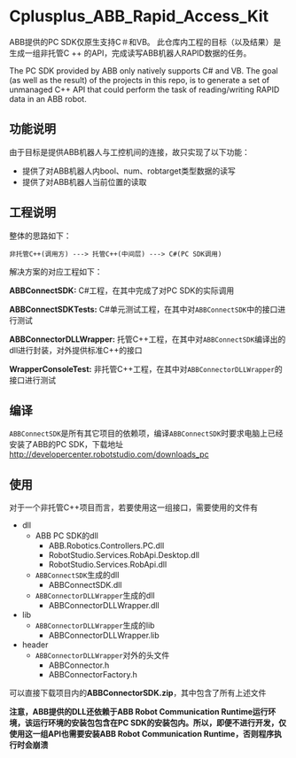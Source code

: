 # Cplusplus_ABB_Rapid_Access_Kit

ABB提供的PC SDK仅原生支持C＃和VB。 此仓库内工程的目标（以及结果）是生成一组非托管C ++ 的API，完成读写ABB机器人RAPID数据的任务。

The PC SDK provided by ABB only natively supports C# and VB. The goal (as well as the result) of the projects in this repo, is to generate a set of unmanaged C++ API that could perform the task of reading/writing RAPID data in an ABB robot.



## 功能说明

由于目标是提供ABB机器人与工控机间的连接，故只实现了以下功能：

* 提供了对ABB机器人内bool、num、robtarget类型数据的读写
* 提供了对ABB机器人当前位置的读取



## 工程说明

整体的思路如下：

`非托管C++(调用方) ---> 托管C++(中间层) ---> C#(PC SDK调用)`

解决方案的对应工程如下：

**ABBConnectSDK:** C#工程，在其中完成了对PC SDK的实际调用

**ABBConnectSDKTests:** C#单元测试工程，在其中对`ABBConnectSDK`中的接口进行测试

**ABBConnectorDLLWrapper:** 托管C++工程，在其中对`ABBConnectSDK`编译出的dll进行封装，对外提供标准C++的接口

**WrapperConsoleTest:** 非托管C++工程，在其中对`ABBConnectorDLLWrapper`的接口进行测试



## 编译

`ABBConnectSDK`是所有其它项目的依赖项，编译`ABBConnectSDK`时要求电脑上已经安装了ABB的PC SDK，下载地址 http://developercenter.robotstudio.com/downloads_pc 



## 使用

对于一个非托管C++项目而言，若要使用这一组接口，需要使用的文件有

* dll
  * ABB PC SDK的dll
    * ABB.Robotics.Controllers.PC.dll
    * RobotStudio.Services.RobApi.Desktop.dll
    * RobotStudio.Services.RobApi.dll
  * `ABBConnectSDK`生成的dll
    * ABBConnectSDK.dll
  * `ABBConnectorDLLWrapper`生成的dll
    * ABBConnectorDLLWrapper.dll
* lib
  * `ABBConnectorDLLWrapper`生成的lib
    * ABBConnectorDLLWrapper.lib
* header
  * `ABBConnectorDLLWrapper`对外的头文件
    * ABBConnector.h
    * ABBConnectorFactory.h

可以直接下载项目内的**ABBConnectorSDK.zip**，其中包含了所有上述文件

**注意，ABB提供的DLL还依赖于ABB Robot Communication Runtime运行环境，该运行环境的安装包包含在PC SDK的安装包内。所以，即便不进行开发，仅使用这一组API也需要安装ABB Robot Communication Runtime，否则程序执行时会崩溃**
